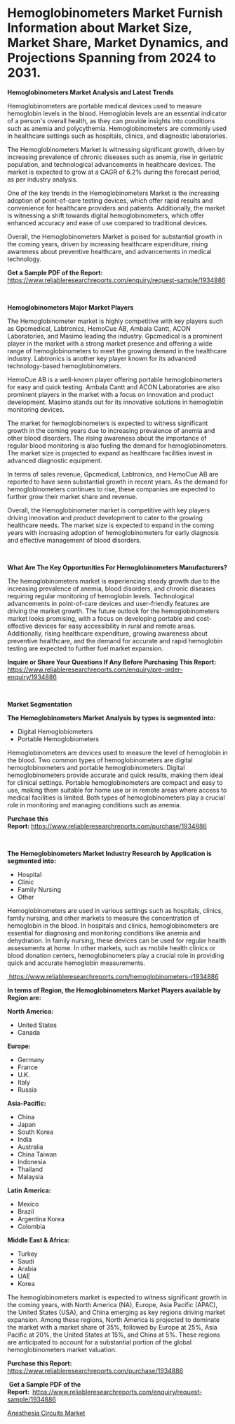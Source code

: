 <p><h1>Hemoglobinometers Market Furnish Information about Market Size, Market Share, Market Dynamics, and Projections Spanning from 2024 to 2031.</h1></p><p><strong>Hemoglobinometers Market Analysis and Latest Trends</strong></p>
<p><p>Hemoglobinometers are portable medical devices used to measure hemoglobin levels in the blood. Hemoglobin levels are an essential indicator of a person's overall health, as they can provide insights into conditions such as anemia and polycythemia. Hemoglobinometers are commonly used in healthcare settings such as hospitals, clinics, and diagnostic laboratories.</p><p>The Hemoglobinometers Market is witnessing significant growth, driven by increasing prevalence of chronic diseases such as anemia, rise in geriatric population, and technological advancements in healthcare devices. The market is expected to grow at a CAGR of 6.2% during the forecast period, as per industry analysis.</p><p>One of the key trends in the Hemoglobinometers Market is the increasing adoption of point-of-care testing devices, which offer rapid results and convenience for healthcare providers and patients. Additionally, the market is witnessing a shift towards digital hemoglobinometers, which offer enhanced accuracy and ease of use compared to traditional devices.</p><p>Overall, the Hemoglobinometers Market is poised for substantial growth in the coming years, driven by increasing healthcare expenditure, rising awareness about preventive healthcare, and advancements in medical technology.</p></p>
<p><strong>Get a Sample PDF of the Report:&nbsp;</strong> <a href="https://www.reliableresearchreports.com/enquiry/request-sample/1934886">https://www.reliableresearchreports.com/enquiry/request-sample/1934886</a></p>
<p>&nbsp;</p>
<p><strong>Hemoglobinometers Major Market Players</strong></p>
<p><p>The Hemoglobinometer market is highly competitive with key players such as Gpcmedical, Labtronics, HemoCue AB, Ambala Cantt, ACON Laboratories, and Masimo leading the industry. Gpcmedical is a prominent player in the market with a strong market presence and offering a wide range of hemoglobinometers to meet the growing demand in the healthcare industry. Labtronics is another key player known for its advanced technology-based hemoglobinometers.</p><p>HemoCue AB is a well-known player offering portable hemoglobinometers for easy and quick testing. Ambala Cantt and ACON Laboratories are also prominent players in the market with a focus on innovation and product development. Masimo stands out for its innovative solutions in hemoglobin monitoring devices.</p><p>The market for hemoglobinometers is expected to witness significant growth in the coming years due to increasing prevalence of anemia and other blood disorders. The rising awareness about the importance of regular blood monitoring is also fueling the demand for hemoglobinometers. The market size is projected to expand as healthcare facilities invest in advanced diagnostic equipment.</p><p>In terms of sales revenue, Gpcmedical, Labtronics, and HemoCue AB are reported to have seen substantial growth in recent years. As the demand for hemoglobinometers continues to rise, these companies are expected to further grow their market share and revenue.</p><p>Overall, the Hemoglobinometer market is competitive with key players driving innovation and product development to cater to the growing healthcare needs. The market size is expected to expand in the coming years with increasing adoption of hemoglobinometers for early diagnosis and effective management of blood disorders.</p></p>
<p>&nbsp;</p>
<p><strong>What Are The Key Opportunities For Hemoglobinometers Manufacturers?</strong></p>
<p><p>The hemoglobinometers market is experiencing steady growth due to the increasing prevalence of anemia, blood disorders, and chronic diseases requiring regular monitoring of hemoglobin levels. Technological advancements in point-of-care devices and user-friendly features are driving the market growth. The future outlook for the hemoglobinometers market looks promising, with a focus on developing portable and cost-effective devices for easy accessibility in rural and remote areas. Additionally, rising healthcare expenditure, growing awareness about preventive healthcare, and the demand for accurate and rapid hemoglobin testing are expected to further fuel market expansion.</p></p>
<p><strong>Inquire or Share Your Questions If Any Before Purchasing This Report:</strong> <a href="https://www.reliableresearchreports.com/enquiry/pre-order-enquiry/1934886">https://www.reliableresearchreports.com/enquiry/pre-order-enquiry/1934886</a></p>
<p>&nbsp;</p>
<p><strong>Market Segmentation</strong></p>
<p><strong>The Hemoglobinometers Market Analysis by types is segmented into:</strong></p>
<p><ul><li>Digital Hemoglobiometers</li><li>Portable Hemoglobiometers</li></ul></p>
<p><p>Hemoglobinometers are devices used to measure the level of hemoglobin in the blood. Two common types of hemoglobinometers are digital hemoglobinometers and portable hemoglobinometers. Digital hemoglobinometers provide accurate and quick results, making them ideal for clinical settings. Portable hemoglobinometers are compact and easy to use, making them suitable for home use or in remote areas where access to medical facilities is limited. Both types of hemoglobinometers play a crucial role in monitoring and managing conditions such as anemia.</p></p>
<p><strong>Purchase this Report:&nbsp;</strong><a href="https://www.reliableresearchreports.com/purchase/1934886">https://www.reliableresearchreports.com/purchase/1934886</a></p>
<p>&nbsp;</p>
<p><strong>The Hemoglobinometers Market Industry Research by Application is segmented into:</strong></p>
<p><ul><li>Hospital</li><li>Clinic</li><li>Family Nursing</li><li>Other</li></ul></p>
<p><p>Hemoglobinometers are used in various settings such as hospitals, clinics, family nursing, and other markets to measure the concentration of hemoglobin in the blood. In hospitals and clinics, hemoglobinometers are essential for diagnosing and monitoring conditions like anemia and dehydration. In family nursing, these devices can be used for regular health assessments at home. In other markets, such as mobile health clinics or blood donation centers, hemoglobinometers play a crucial role in providing quick and accurate hemoglobin measurements.</p></p>
<p><a href="https://www.reliableresearchreports.com/hemoglobinometers-r1934886">&nbsp;https://www.reliableresearchreports.com/hemoglobinometers-r1934886</a></p>
<p><strong>In terms of Region, the Hemoglobinometers Market Players available by Region are:</strong></p>
<p>
    <p> <strong> North America: </strong>
        <ul>
            <li>United States</li>
            <li>Canada</li>
        </ul>
        </p> 
    <p> <strong> Europe: </strong>
        <ul>
            <li>Germany</li>
            <li>France</li>
            <li>U.K.</li>
            <li>Italy</li>
            <li>Russia</li>
        </ul>
        </p> 
    <p> <strong> Asia-Pacific: </strong>
        <ul>
            <li>China</li>
            <li>Japan</li>
            <li>South Korea</li>
            <li>India</li>
            <li>Australia</li>
            <li>China Taiwan</li>
            <li>Indonesia</li>
            <li>Thailand</li>
            <li>Malaysia</li>
        </ul>
        </p> 
    <p> <strong> Latin America: </strong>
        <ul>
            <li>Mexico</li>
            <li>Brazil</li>
            <li>Argentina Korea</li>
            <li>Colombia</li>
        </ul>
        </p> 
    <p> <strong> Middle East & Africa: </strong>
        <ul>
            <li>Turkey</li>
            <li>Saudi</li>
            <li>Arabia</li>
            <li>UAE</li>
            <li>Korea</li>
        </ul>
    </p>
    </p>
<p><p>The hemoglobinometers market is expected to witness significant growth in the coming years, with North America (NA), Europe, Asia Pacific (APAC), the United States (USA), and China emerging as key regions driving market expansion. Among these regions, North America is projected to dominate the market with a market share of 35%, followed by Europe at 25%, Asia Pacific at 20%, the United States at 15%, and China at 5%. These regions are anticipated to account for a substantial portion of the global hemoglobinometers market valuation.</p></p>
<p><strong>Purchase this Report: </strong><a href="https://www.reliableresearchreports.com/purchase/1934886">https://www.reliableresearchreports.com/purchase/1934886</a></p>
<p>&nbsp;<strong>Get a Sample PDF of the Report:&nbsp;&nbsp;</strong><a href="https://www.reliableresearchreports.com/enquiry/request-sample/1934886">https://www.reliableresearchreports.com/enquiry/request-sample/1934886</a></p>
<p><strong></strong></p>
<p><p><a href="https://github.com/vimar16th/Market-Research-Report-List-4/blob/main/anesthesia-circuits-market.md">Anesthesia Circuits Market</a></p></p>